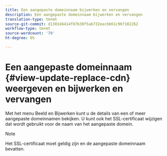 ```yaml
---
title: Een aangepaste domeinnaam bijwerken en vervangen
description: Een aangepaste domeinnaam bijwerken en vervangen
translation-type: tm+mt
source-git-commit: d1301d4414f87b30f5ab732eacbb61c96f102262
workflow-type: tm+mt
source-wordcount: '70'
ht-degree: 0%

---
```



# Een aangepaste domeinnaam {#view-update-replace-cdn} weergeven en bijwerken en vervangen

Met het menu Beeld en Bijwerken kunt u de details van een of meer aangepaste domeinnamen bekijken.
U kunt ook het SSL-certificaat wijzigen dat wordt gebruikt voor de naam van het aangepaste domein.

>[!NOTE]
>Het SSL-certificaat moet geldig zijn en de aangepaste domeinnaam bevatten.


